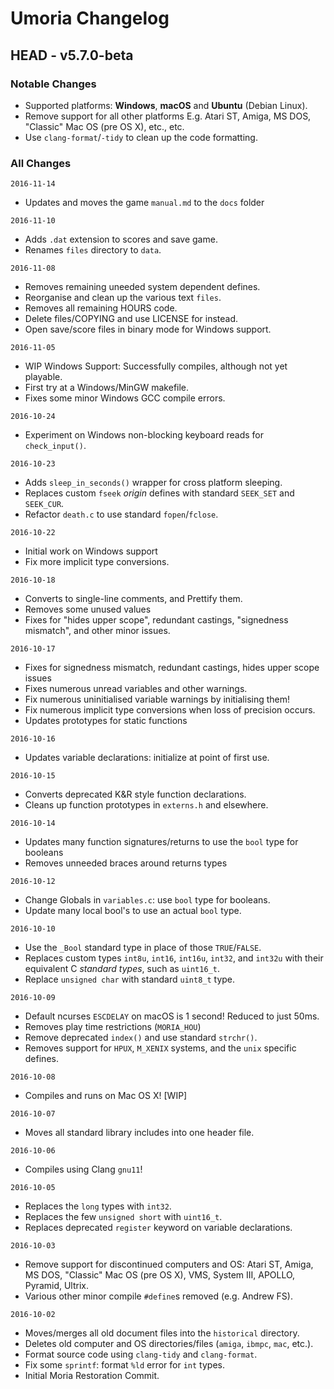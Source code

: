 # Umoria Changelog

## HEAD - v5.7.0-beta

### Notable Changes

- Supported platforms: **Windows**, **macOS** and **Ubuntu** (Debian Linux).
- Remove support for all other platforms E.g. Atari ST, Amiga,
  MS DOS, "Classic" Mac OS (pre OS X), etc., etc.
- Use `clang-format`/`-tidy` to clean up the code formatting.


### All Changes


`2016-11-14`

- Updates and moves the game `manual.md` to the `docs` folder


`2016-11-10`

- Adds `.dat` extension to scores and save game.
- Renames `files` directory to `data`.


`2016-11-08`

- Removes remaining uneeded system dependent defines.
- Reorganise and clean up the various text `files`.
- Removes all remaining HOURS code.
- Delete files/COPYING and use LICENSE for instead.
- Open save/score files in binary mode for Windows support.


`2016-11-05`

- WIP Windows Support: Successfully compiles, although not yet playable.
- First try at a Windows/MinGW makefile.
- Fixes some minor Windows GCC compile errors.


`2016-10-24`

- Experiment on Windows non-blocking keyboard reads for `check_input()`.


`2016-10-23`

- Adds `sleep_in_seconds()` wrapper for cross platform sleeping.
- Replaces custom `fseek` _origin_ defines with standard `SEEK_SET` and `SEEK_CUR`.
- Refactor `death.c` to use standard `fopen`/`fclose`.


`2016-10-22`

- Initial work on Windows support
- Fix more implicit type conversions.


`2016-10-18`

- Converts to single-line comments, and Prettify them.
- Removes some unused values
- Fixes for "hides upper scope", redundant castings, "signedness mismatch",
  and other minor issues.


`2016-10-17`

- Fixes for signedness mismatch, redundant castings, hides upper scope issues
- Fixes numerous unread variables and other warnings.
- Fix numerous uninitialised variable warnings by initialising them!
- Fix numerous implicit type conversions when loss of precision occurs.
- Updates prototypes for static functions



`2016-10-16`

- Updates variable declarations: initialize at point of first use.


`2016-10-15`

- Converts deprecated K&R style function declarations.
- Cleans up function prototypes in `externs.h` and elsewhere.


`2016-10-14`

- Updates many function signatures/returns to use the `bool` type for booleans
- Removes unneeded braces around returns types


`2016-10-12`

- Change Globals in `variables.c`: use `bool` type for booleans.
- Update many local bool's to use an actual `bool` type.


`2016-10-10`

- Use the `_Bool` standard type in place of those `TRUE`/`FALSE`.
- Replaces custom types `int8u`, `int16`, `int16u`, `int32`, and `int32u`
  with their equivalent C _standard types_, such as `uint16_t`.
- Replace `unsigned char` with standard `uint8_t` type.


`2016-10-09`

- Default ncurses `ESCDELAY` on macOS is 1 second! Reduced to just 50ms.
- Removes play time restrictions (`MORIA_HOU`)
- Remove deprecated `index()` and use standard `strchr()`.
- Removes support for `HPUX`, `M_XENIX` systems, and the `unix` specific defines.


`2016-10-08`

- Compiles and runs on Mac OS X! [WIP]


`2016-10-07`

- Moves all standard library includes into one header file.


`2016-10-06`

- Compiles using Clang `gnu11`!


`2016-10-05`

- Replaces the `long` types with `int32`.
- Replaces the few `unsigned short` with `uint16_t`.
- Replaces deprecated `register` keyword on variable declarations.


`2016-10-03`

- Remove support for discontinued computers and OS: Atari ST, Amiga, MS DOS,
  "Classic" Mac OS (pre OS X), VMS, System III, APOLLO, Pyramid, Ultrix.
- Various other minor compile `#define`s removed (e.g. Andrew FS).


`2016-10-02`

- Moves/merges all old document files into the `historical` directory.
- Deletes old computer and OS directories/files (`amiga`, `ibmpc`, `mac`, etc.).
- Format source code using `clang-tidy` and `clang-format`.
- Fix some `sprintf`: format `%ld` error for `int` types.
- Initial Moria Restoration Commit.
